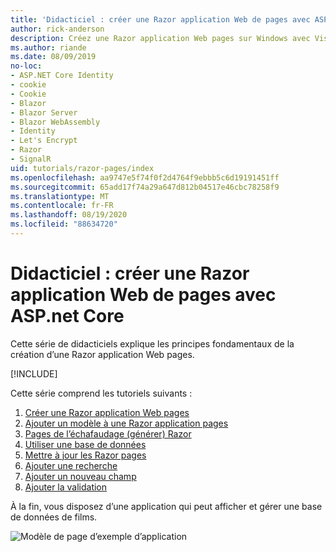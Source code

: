 ```yaml
---
title: 'Didacticiel : créer une Razor application Web de pages avec ASP.net Core'
author: rick-anderson
description: Créez une Razor application Web pages sur Windows avec Visual Studio, ASP.net Core et EF Core.
ms.author: riande
ms.date: 08/09/2019
no-loc:
- ASP.NET Core Identity
- cookie
- Cookie
- Blazor
- Blazor Server
- Blazor WebAssembly
- Identity
- Let's Encrypt
- Razor
- SignalR
uid: tutorials/razor-pages/index
ms.openlocfilehash: aa9747e5f74f0f2d4764f9ebbb5c6d19191451ff
ms.sourcegitcommit: 65add17f74a29a647d812b04517e46cbc78258f9
ms.translationtype: MT
ms.contentlocale: fr-FR
ms.lasthandoff: 08/19/2020
ms.locfileid: "88634720"
---
```

# <a name="tutorial-create-a-no-locrazor-pages-web-app-with-aspnet-core"></a>Didacticiel : créer une Razor application Web de pages avec ASP.net Core

Cette série de didacticiels explique les principes fondamentaux de la création d’une Razor application Web pages. 

[!INCLUDE[](~/includes/advancedRP.md)]

Cette série comprend les tutoriels suivants :

1. [Créer une Razor application Web pages](xref:tutorials/razor-pages/razor-pages-start)
1. [Ajouter un modèle à une Razor application pages](xref:tutorials/razor-pages/model)
1. [Pages de l’échafaudage (générer) Razor](xref:tutorials/razor-pages/page)
1. [Utiliser une base de données](xref:tutorials/razor-pages/sql)
1. [Mettre à jour les Razor pages](xref:tutorials/razor-pages/da1)
1. [Ajouter une recherche](xref:tutorials/razor-pages/search)
1. [Ajouter un nouveau champ](xref:tutorials/razor-pages/new-field)
1. [Ajouter la validation](xref:tutorials/razor-pages/validation)

À la fin, vous disposez d’une application qui peut afficher et gérer une base de données de films.

![Modèle de page d’exemple d’application](index/_static/sample-page.png)
